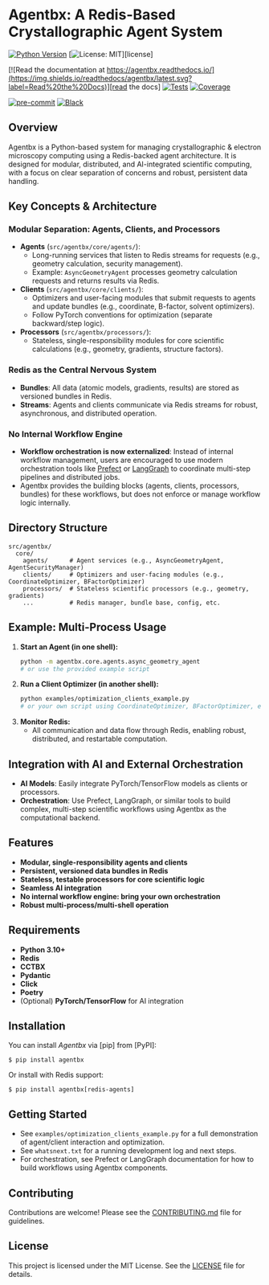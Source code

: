 # Agentbx: A Redis-Based Crystallographic Agent System

[![Python Version](https://img.shields.io/pypi/pyversions/agentbx)][pypi status]
[![License: MIT](https://img.shields.io/badge/License-MIT-yellow.svg)][license]

[![Read the documentation at https://agentbx.readthedocs.io/](https://img.shields.io/readthedocs/agentbx/latest.svg?label=Read%20the%20Docs)][read the docs]
[![Tests](https://github.com/phzwart/agentbx/actions/workflows/tests.yml/badge.svg)][tests]
[![Coverage](https://img.shields.io/badge/coverage-120%20tests%20passing-brightgreen)][tests]

[![pre-commit](https://img.shields.io/badge/pre--commit-enabled-brightgreen?logo=pre-commit&logoColor=white)][pre-commit]
[![Black](https://img.shields.io/badge/code%20style-black-000000.svg)][black]

[pypi status]: https://pypi.org/project/agentbx/
[read the docs]: https://agentbx.readthedocs.io/
[tests]: https://github.com/phzwart/agentbx/actions/workflows/tests.yml
[pre-commit]: https://github.com/pre-commit/pre-commit
[black]: https://github.com/psf/black

## Overview

Agentbx is a Python-based system for managing crystallographic & electron microscopy computing using a Redis-backed agent architecture. It is designed for modular, distributed, and AI-integrated scientific computing, with a focus on clear separation of concerns and robust, persistent data handling.

## Key Concepts & Architecture

### Modular Separation: Agents, Clients, and Processors

- **Agents** (`src/agentbx/core/agents/`):
  - Long-running services that listen to Redis streams for requests (e.g., geometry calculation, security management).
  - Example: `AsyncGeometryAgent` processes geometry calculation requests and returns results via Redis.
- **Clients** (`src/agentbx/core/clients/`):
  - Optimizers and user-facing modules that submit requests to agents and update bundles (e.g., coordinate, B-factor, solvent optimizers).
  - Follow PyTorch conventions for optimization (separate backward/step logic).
- **Processors** (`src/agentbx/processors/`):
  - Stateless, single-responsibility modules for core scientific calculations (e.g., geometry, gradients, structure factors).

### Redis as the Central Nervous System
- **Bundles**: All data (atomic models, gradients, results) are stored as versioned bundles in Redis.
- **Streams**: Agents and clients communicate via Redis streams for robust, asynchronous, and distributed operation.

### No Internal Workflow Engine
- **Workflow orchestration is now externalized**: Instead of internal workflow management, users are encouraged to use modern orchestration tools like [Prefect](https://www.prefect.io/) or [LangGraph](https://langchain-ai.github.io/langgraph/) to coordinate multi-step pipelines and distributed jobs.
- Agentbx provides the building blocks (agents, clients, processors, bundles) for these workflows, but does not enforce or manage workflow logic internally.

## Directory Structure

```
src/agentbx/
  core/
    agents/      # Agent services (e.g., AsyncGeometryAgent, AgentSecurityManager)
    clients/     # Optimizers and user-facing modules (e.g., CoordinateOptimizer, BFactorOptimizer)
    processors/  # Stateless scientific processors (e.g., geometry, gradients)
    ...          # Redis manager, bundle base, config, etc.
```

## Example: Multi-Process Usage

1. **Start an Agent (in one shell):**
   ```bash
   python -m agentbx.core.agents.async_geometry_agent
   # or use the provided example script
   ```
2. **Run a Client Optimizer (in another shell):**
   ```bash
   python examples/optimization_clients_example.py
   # or your own script using CoordinateOptimizer, BFactorOptimizer, etc.
   ```
3. **Monitor Redis:**
   - All communication and data flow through Redis, enabling robust, distributed, and restartable computation.

## Integration with AI and External Orchestration
- **AI Models**: Easily integrate PyTorch/TensorFlow models as clients or processors.
- **Orchestration**: Use Prefect, LangGraph, or similar tools to build complex, multi-step scientific workflows using Agentbx as the computational backend.

## Features
- **Modular, single-responsibility agents and clients**
- **Persistent, versioned data bundles in Redis**
- **Stateless, testable processors for core scientific logic**
- **Seamless AI integration**
- **No internal workflow engine: bring your own orchestration**
- **Robust multi-process/multi-shell operation**

## Requirements
- **Python 3.10+**
- **Redis**
- **CCTBX**
- **Pydantic**
- **Click**
- **Poetry**
- (Optional) **PyTorch/TensorFlow** for AI integration

## Installation

You can install _Agentbx_ via [pip] from [PyPI]:

```console
$ pip install agentbx
```

Or install with Redis support:

```console
$ pip install agentbx[redis-agents]
```

## Getting Started

- See `examples/optimization_clients_example.py` for a full demonstration of agent/client interaction and optimization.
- See `whatsnext.txt` for a running development log and next steps.
- For orchestration, see Prefect or LangGraph documentation for how to build workflows using Agentbx components.

## Contributing

Contributions are welcome! Please see the [CONTRIBUTING.md](CONTRIBUTING.md) file for guidelines.

## License

This project is licensed under the MIT License. See the [LICENSE](LICENSE) file for details.
